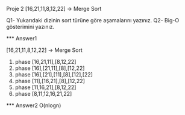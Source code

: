 Proje 2
[16,21,11,8,12,22] -> Merge Sort

Q1- Yukarıdaki dizinin sort türüne göre aşamalarını yazınız.
Q2- Big-O gösterimini yazınız.

*** Answer1

[16,21,11,8,12,22] -> Merge Sort

1. phase [16,21,11],[8,12,22] 
2. phase [16],[21,11],[8],[12,22] 
3. phase [16],[21],[11],[8],[12],[22] 
4. phase [11],[16,21],[8],[12,22] 
5. phase [11,16,21],[8,12,22] 
6. phase [8,11,12,16,21,22] 


*** Answer2
 O(nlogn)

